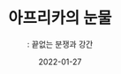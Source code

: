 ---
title: "아프리카의 눈물"
subtitle: ": 끝없는 분쟁과 강간"
date: 2022-01-27
summary: "지난 30년 간 아프리카는 가장 많은 분쟁을 겪었다. 그만큼 분쟁과 관련된 성폭력이 가장 많이 일어난 곳이기도 하다. 르완다 내전에서 강간을 당한 수많은 여성들은 원치 않는 임신과 에이즈 감염으로 끔찍한 운명에 처해졌으며, 태어난 아이들마저 에이즈에 감염되는 비극을 맞았다. 르완다뿐만 아니라 다르푸르, 콩고 등에서 성폭력은 전쟁의 전략으로 광범위하게 사용되었다. 부룬디, 챠드, 콩고, 르완다, 시에라리온, 수단 등에서는 여성들이 강간을 당하거나 성기에 외상을 입어 발생하는 외상성 '누관'이 보고되고 있다. 특히 지금도 수많은 강간이 일어나고 있는 콩고 동부에서는 여성들이 가족과 주민들이 보는 앞에서 공개적으로 강간당하고 있다. 콩고민주공화국에서는 매 시간마다 48명, 즉 매일 1,100명 이상의 여성들이 강간을 당하고 있다는 통계가 발표되기도 했다. UN은 이러한 콩고민주공화국을 가리켜 '세계 강간의 수도'라 칭하고 있다."
weight: 3
image: https://wwm3.s3.ap-northeast-2.amazonaws.com/exhibition/ex-03/상설관/상설관1+오른편/2-1.마시카.jpg
layout: view01
resources:
- partial_layout: diagonal-2
  components: 
  - name: "'누관'치료를 받기 위해 병원을 찾은 수단 여성"
    params:
      icon: photo
    src: https://wwm3.s3.ap-northeast-2.amazonaws.com/exhibition/ex-03/상설관/상설관1+오른편/2-6.233463.jpg
    description: ©UN PHOTO/Tim McKulka
    target: /items/ex-03/상설관/상설관1-오른편/2-6.233463
  - name: 콩고의 강간 피해자 여성병동에 있는 7살 소녀
    params:
      icon: photo
    src: https://wwm3.s3.ap-northeast-2.amazonaws.com/exhibition/ex-03/상설관/상설관1+오른편/2-2.14.jpg
    description: ©정은진
    target: /items/ex-03/상설관/상설관1-오른편/2-2.14
- partial_layout: diagonal-2
  components: 
  - name: 20살에 이미 4명의 아이를 낳은 F는 어머니, 할머니 그리고 9살의 어린 여동생까지 강간을 당했다.
    params:
      icon: photo
    src: https://wwm3.s3.ap-northeast-2.amazonaws.com/exhibition/ex-03/상설관/상설관1+오른편/2-3.DR+Kongo-2_Cornelia+Suhan-medica+mondiale.JPG
    description: ©Cornelia Suhan/medica mondiale
    target: /items/ex-03/상설관/상설관1-오른편/2-3.DR+Kongo-2_Cornelia+Suhan-medica+mondiale
  - name: 병원에서 치료를 받고 있는 콩고의 성폭력 피해 여성들
    params:
      icon: photo
    src: https://wwm3.s3.ap-northeast-2.amazonaws.com/exhibition/ex-03/상설관/상설관1+오른편/2-9.160026.jpg
    description: ©UN PHOTO/Marie Frechon
    target: /items/ex-03/상설관/상설관1-오른편/2-9.
- partial_layout: full-1
  components: 
  - name: 수단 내전에서 부상을 입은 여성
    params:
      icon: photo
    src: https://wwm3.s3.ap-northeast-2.amazonaws.com/exhibition/ex-03/상설관/상설관1+오른편/2-7.133843.jpg
    description: ©UN PHOTO/Tim McKulka
    target: /items/ex-03/상설관/상설관1-오른편/2-7.133843
- partial_layout: full-1
  components: 
  - name: 마시카의 이야기
    params:
      icon: interview
    description: "'강간을 당한 여성들은 그 순간 삶이 끝나버렸다고 생각합니다. 그렇지만 그건 세상의 끝이 아니라는 걸 알게 해주고 싶어요'

    레베카 마시카 카츄바(Rebecca Msika Katsuva)는 콩고의 키부 지역에 살고 있다.
    그녀는 콩고의 긴 내전 중에 1998년 당시 9살과 13살이던 그녀의 딸들과 함께 군인들에게 강간당했고 남편마저 살해당했다. 잔인한 폭력에서 살아남은 마시카는 고통 속에 주저앉지 않고 다음해 자신과 같은 강간 피해 여성들의 피신처인 '경청의 집(listening house)'을 열었다. 이를 통해 약 6,000명이 넘는 강간 피해 여성들을 지원해 왔고, 강제 임신으로 태어난 아이들과 고아들을 입양해 보살피고 있다. 이러한 마시카의 활동에 반감을 품은 반군들은 그녀를 찾아와 또다시 강간과 구타를 자행했다. 
    그녀의 일을 돕던 어머니마저 강간당한 후 살해되었지만 마시카는 여전히 계속되는 공격의 위험에도 굴하지 않고 활동을 계속하고 있다. 그녀의 이러한 용기와 노력은 피해자로 머무르지 않고 당당하게 정의 회복을 요구하는 일본군'위안부' 생존자들과도 닮아있다."
- partial_layout: full-1
  components: 
  - name: 레베카 마시카 카츄바(Rebecca Msika Katsuva)
    params:
      icon: interview
    description: "'제 삶을 끝내자고 여러번, 정말 많이 생각했어요. 하지만 그럴 때마다 제가 입양한 아이들과 도움이 필요한 여성들을 보면서 그런 생각을 떨쳐 버렸습니다.' ©http://masikarebeca.wordpress.com"
    src: https://wwm3.s3.ap-northeast-2.amazonaws.com/exhibition/ex-03/상설관/상설관1+오른편/2-1.마시카.jpg
    target: /items/ex-03/상설관/상설관1-오른편/2-1.마시카                 
---